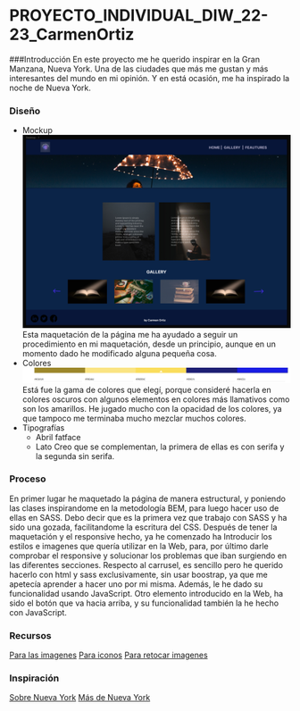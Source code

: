 # PROYECTO_INDIVIDUAL_DIW_22-23_CarmenOrtiz
 ###Introducción
 En este proyecto me he querido inspirar en la Gran Manzana, Nueva York.
 Una de las ciudades que más me gustan y más interesantes del mundo en mi opinión.
 Y en está ocasión, me ha inspirado la noche de Nueva York.
 ### Diseño
* Mockup
![foto de cabecera](./img/imgProyecto.png)
Esta maquetación de la página me ha ayudado a seguir un procedimiento en mi maquetación, desde un principio, aunque en un momento dado
he modificado alguna pequeña cosa.
* Colores
![foto de cabecera](./img/colores.png)
Está fue la gama de colores que elegí, porque consideré hacerla en colores oscuros con algunos elementos en colores más llamativos como son los amarillos.
He jugado mucho con  la opacidad de los colores, ya que tampoco me terminaba mucho mezclar muchos colores.
* Tipografías
    * Abril fatface
    * Lato
Creo que se complementan, la primera de ellas es con serifa y la segunda sin serifa.
### Proceso
En primer lugar he maquetado la página de manera estructural, y poniendo las clases inspirandome en la metodología BEM, para luego hacer uso de ellas en SASS.
Debo decir que es la primera vez que trabajo con SASS y ha sido una gozada, facilitandome la escritura del CSS.
Después de tener la maquetación y el responsive hecho, ya he comenzado ha Introducir los estilos e imagenes que quería utilizar en la Web, para, por último darle 
comprobar el responsive y solucionar los problemas que iban surgiendo en las diferentes secciones.
Respecto al carrusel, es sencillo pero he querido hacerlo con html y sass exclusivamente, sin usar boostrap, ya que me apetecía aprender a hacer uno por mi misma. Además, le he dado su funcionalidad usando JavaScript.
Otro elemento introducido en la Web, ha sido el botón que va hacia arriba, y su funcionalidad también la he hecho con JavaScript.
### Recursos
[Para las imagenes](https://www.pexels.com/search/mask/)
[Para iconos](https://icons.getbootstrap.com/)
[Para retocar imagenes](https://www.befunky.com/es/opciones/editor-de-fotos/)
### Inspiración
[Sobre Nueva York](https://www.nuevayork.net/)
[Más de Nueva York](https://es.nycgo.com/?cid=brandusa_website_nycpage_exploremore_20170511)
  



